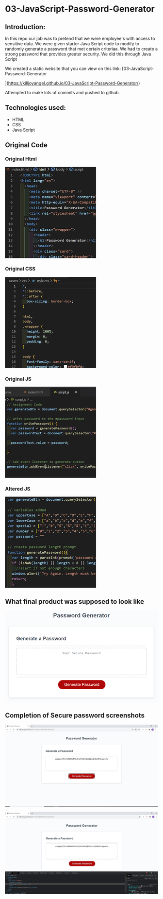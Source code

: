 # 03-JavaScript-Password-Generator

## Introduction:
In this repo our job was to pretend that we were employee's with access to sensitive data. We were given starter Java Script code to modify to randomly generate a password that met certain criteriaa. We had to create a strong password that provides greater security. We did this through Java Script

We created a static website that you can view on this link: [03-JavaScript-Password-Generator

](https://killjoyangel.github.io/03-JavaScript-Password-Generator/)

Attempted to make lots of commits and pushed to github. 

## Technologies used:
* HTML
* CSS
* Java Script

## Original Code

### Original Html
![Original HTML](assets/images/htmlthumb.JPG)

### Original CSS
![Original CSS](assets/images/CSSthumb.JPG)

### Original JS
![Original JS](assets/images/JSthumb2.JPG)

### Altered JS
![Altered JS](assets/images/JSthumb.JPG)


## What final product was supposed to look like
![original example](assets/images/03-javascript-homework-demo.PNG)


## Completion of Secure password screenshots
![screenshot](assets/images/passwordscreenshot.JPG)

![screenshot](assets/images/passwordscreenshot1.JPG)
